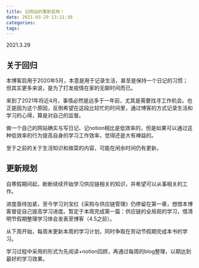 ```yaml
---
title: 记网站的重新启用！
date: 2021-03-29 13:21:30
categories:
tags:
---
```


2021.3.29

## 关于回归

本博客启用于2020年5月，本意是用于记录生活，甚至是保持一个日记的习惯；但其实更多来说，是为了打发疫情在家的无聊时间而已。

来到了2021年将近4月，事情必然是远多于一年前，尤其是需要找寻工作机会。也正是因为这个原因，反倒希望在这段比较忙的时间里，通过博客的方式记录生活和学习的心得，算是对自己的监督。

做一个自己的网站确实与写日记、记notion相比是低效率的，但是如果可以通过这种低效率的行为提高自身的学习工作效率，觉得还是大有裨益的。

<!--more-->

至于之前的关于生活知识和做菜的内容，可能在闲余时间仍有更新。

## 更新规划

自寒假期间起，断断续续开始学习供应链相关的知识，并希望可以从事相关的工作。

进度亟待加紧，至今学习刘宝红《采购与供应链管理》仍停留在第一章，想借本博客督促自己提高学习进度。暂定于本周完成第一篇：供应链的全局观的学习，借清明节假期整理学习体会发表至博客（4.5之前）。

从下周开始，每周末更新本周的学习计划，同时争取在劳动节假期完成本书的学习。

学习过程中采用的形式为先阅读+notion回顾，再通过每周的blog整理，以期达到最好的学习效果。